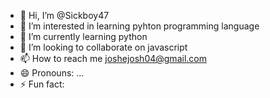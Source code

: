 - 👋 Hi, I’m @Sickboy47
- 👀 I’m interested in learning pyhton programming language
- 🌱 I’m currently learning python
- 💞️ I’m looking to collaborate on javascript
- 📫 How to reach me joshejosh04@gmail.com
- 😄 Pronouns: ...
- ⚡ Fun fact: 

<!---
Sickboy47/Sickboy47 is a ✨ special ✨ repository because its `README.md` (this file) appears on your GitHub profile.
You can click the Preview link to take a look at your changes.
--->
